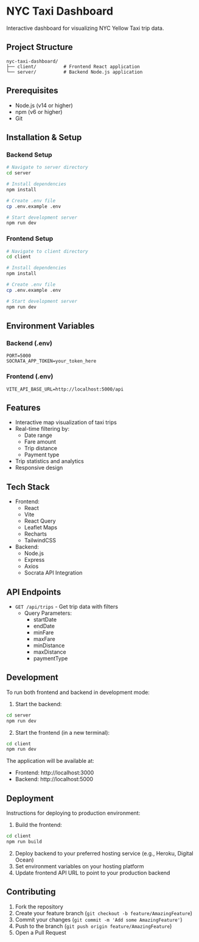 # NYC Taxi Dashboard

Interactive dashboard for visualizing NYC Yellow Taxi trip data.

## Project Structure
```
nyc-taxi-dashboard/
├── client/          # Frontend React application
└── server/          # Backend Node.js application
```

## Prerequisites
- Node.js (v14 or higher)
- npm (v6 or higher)
- Git

## Installation & Setup

### Backend Setup
```bash
# Navigate to server directory
cd server

# Install dependencies
npm install

# Create .env file
cp .env.example .env

# Start development server
npm run dev
```

### Frontend Setup
```bash
# Navigate to client directory
cd client

# Install dependencies
npm install

# Create .env file
cp .env.example .env

# Start development server
npm run dev
```

## Environment Variables

### Backend (.env)
```
PORT=5000
SOCRATA_APP_TOKEN=your_token_here
```

### Frontend (.env)
```
VITE_API_BASE_URL=http://localhost:5000/api
```

## Features
- Interactive map visualization of taxi trips
- Real-time filtering by:
  - Date range
  - Fare amount
  - Trip distance
  - Payment type
- Trip statistics and analytics
- Responsive design

## Tech Stack
- Frontend:
  - React
  - Vite
  - React Query
  - Leaflet Maps
  - Recharts
  - TailwindCSS
- Backend:
  - Node.js
  - Express
  - Axios
  - Socrata API Integration

## API Endpoints
- `GET /api/trips` - Get trip data with filters
  - Query Parameters:
    - startDate
    - endDate
    - minFare
    - maxFare
    - minDistance
    - maxDistance
    - paymentType

## Development
To run both frontend and backend in development mode:

1. Start the backend:
```bash
cd server
npm run dev
```

2. Start the frontend (in a new terminal):
```bash
cd client
npm run dev
```

The application will be available at:
- Frontend: http://localhost:3000
- Backend: http://localhost:5000

## Deployment
Instructions for deploying to production environment:

1. Build the frontend:
```bash
cd client
npm run build
```

2. Deploy backend to your preferred hosting service (e.g., Heroku, Digital Ocean)
3. Set environment variables on your hosting platform
4. Update frontend API URL to point to your production backend

## Contributing
1. Fork the repository
2. Create your feature branch (`git checkout -b feature/AmazingFeature`)
3. Commit your changes (`git commit -m 'Add some AmazingFeature'`)
4. Push to the branch (`git push origin feature/AmazingFeature`)
5. Open a Pull Request